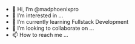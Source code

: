 - 👋 Hi, I’m @madphoenixpro
- 👀 I’m interested in ...
- 🌱 I’m currently learning Fullstack Development
- 💞️ I’m looking to collaborate on ...
- 📫 How to reach me ...

<!---
madphoenixpro/madphoenixpro is a ✨ special ✨ repository because its `README.md` (this file) appears on your GitHub profile.
You can click the Preview link to take a look at your changes.
--->
